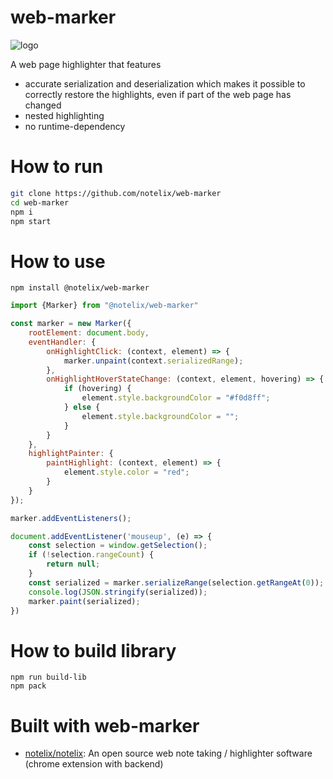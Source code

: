 # web-marker

![logo](https://raw.githubusercontent.com/notelix/web-marker/develop/public/logo.svg)

A web page highlighter that features
* accurate serialization and deserialization which makes it possible to correctly restore the highlights, even if part of the web page has changed
* nested highlighting
* no runtime-dependency

# How to run
```bash
git clone https://github.com/notelix/web-marker
cd web-marker
npm i
npm start
```

# How to use
```
npm install @notelix/web-marker
```

```javascript
import {Marker} from "@notelix/web-marker"

const marker = new Marker({
    rootElement: document.body,
    eventHandler: {
        onHighlightClick: (context, element) => {
            marker.unpaint(context.serializedRange);
        },
        onHighlightHoverStateChange: (context, element, hovering) => {
            if (hovering) {
                element.style.backgroundColor = "#f0d8ff";
            } else {
                element.style.backgroundColor = "";
            }
        }
    },
    highlightPainter: {
        paintHighlight: (context, element) => {
            element.style.color = "red";
        }
    }
});

marker.addEventListeners();

document.addEventListener('mouseup', (e) => {
    const selection = window.getSelection();
    if (!selection.rangeCount) {
        return null;
    }
    const serialized = marker.serializeRange(selection.getRangeAt(0));
    console.log(JSON.stringify(serialized));
    marker.paint(serialized);
})
```

# How to build library
```
npm run build-lib
npm pack
```

# Built with web-marker

* [notelix/notelix](https://github.com/notelix/notelix): An open source web note taking / highlighter software (chrome extension with backend)

